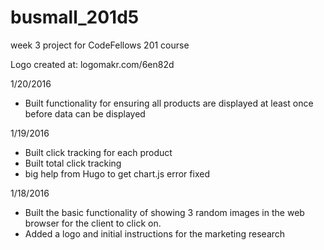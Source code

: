 # busmall_201d5
week 3 project for CodeFellows 201 course

Logo created at:
logomakr.com/6en82d

1/20/2016
* Built functionality for ensuring all products are displayed at least once before data can be displayed

1/19/2016
* Built click tracking for each product
* Built total click tracking
* big help from Hugo to get chart.js error fixed

1/18/2016
* Built the basic functionality of showing 3 random images in the web browser for the
client to click on.
* Added a logo and initial instructions for the marketing research
